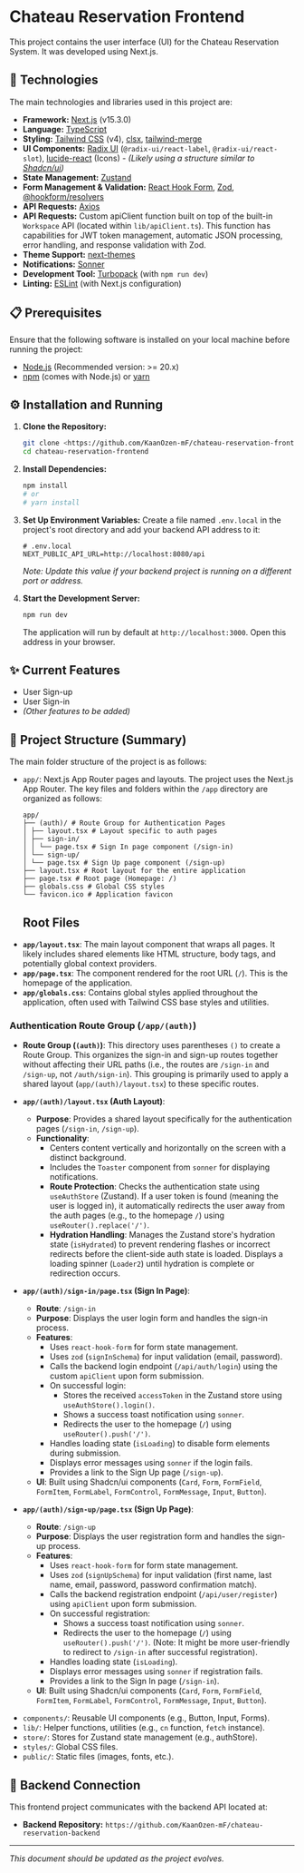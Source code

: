 # Chateau Reservation Frontend

This project contains the user interface (UI) for the Chateau Reservation System. It was developed using Next.js.

## 🚀 Technologies

The main technologies and libraries used in this project are:

- **Framework:** [Next.js](https://nextjs.org/) (v15.3.0)
- **Language:** [TypeScript](https://www.typescriptlang.org/)
- **Styling:** [Tailwind CSS](https://tailwindcss.com/) (v4), [clsx](https://github.com/lukeed/clsx), [tailwind-merge](https://github.com/dcastil/tailwind-merge)
- **UI Components:** [Radix UI](https://www.radix-ui.com/) (`@radix-ui/react-label`, `@radix-ui/react-slot`), [lucide-react](https://lucide.dev/) (Icons) - _(Likely using a structure similar to [Shadcn/ui](https://ui.shadcn.com/))_
- **State Management:** [Zustand](https://github.com/pmndrs/zustand)
- **Form Management & Validation:** [React Hook Form](https://react-hook-form.com/), [Zod](https://zod.dev/), [@hookform/resolvers](https://github.com/react-hook-form/resolvers)
- **API Requests:** [Axios](https://axios-http.com/)
- **API Requests:** Custom apiClient function built on top of the built-in `Workspace` API (located within `lib/apiClient.ts`). This function has capabilities for JWT token management, automatic JSON processing, error handling, and response validation with Zod.
- **Theme Support:** [next-themes](https://github.com/pacocoursey/next-themes)
- **Notifications:** [Sonner](https://sonner.emilkowal.ski/)
- **Development Tool:** [Turbopack](https://turbo.build/pack) (with `npm run dev`)
- **Linting:** [ESLint](https://eslint.org/) (with Next.js configuration)

## 📋 Prerequisites

Ensure that the following software is installed on your local machine before running the project:

- [Node.js](https://nodejs.org/) (Recommended version: >= 20.x)
- [npm](https://www.npmjs.com/) (comes with Node.js) or [yarn](https://yarnpkg.com/)

## ⚙️ Installation and Running

1.  **Clone the Repository:**

    ```bash
    git clone <https://github.com/KaanOzen-mF/chateau-reservation-frontend> # Add your repository's URL here
    cd chateau-reservation-frontend
    ```

2.  **Install Dependencies:**

    ```bash
    npm install
    # or
    # yarn install
    ```

3.  **Set Up Environment Variables:**
    Create a file named `.env.local` in the project's root directory and add your backend API address to it:

    ```plaintext
    # .env.local
    NEXT_PUBLIC_API_URL=http://localhost:8080/api
    ```

    _Note: Update this value if your backend project is running on a different port or address._

4.  **Start the Development Server:**
    ```bash
    npm run dev
    ```
    The application will run by default at `http://localhost:3000`. Open this address in your browser.

## ✨ Current Features

- User Sign-up
- User Sign-in
- _(Other features to be added)_

## 📁 Project Structure (Summary)

The main folder structure of the project is as follows:

- `app/`: Next.js App Router pages and layouts.
  The project uses the Next.js App Router. The key files and folders within the `/app` directory are organized as follows:
  ```plaintext
  app/
  ├── (auth)/ # Route Group for Authentication Pages
  │ ├── layout.tsx # Layout specific to auth pages
  │ ├── sign-in/
  │ │ └── page.tsx # Sign In page component (/sign-in)
  │ └── sign-up/
  │ └── page.tsx # Sign Up page component (/sign-up)
  ├── layout.tsx # Root layout for the entire application
  ├── page.tsx # Root page (Homepage: /)
  ├── globals.css # Global CSS styles
  └── favicon.ico # Application favicon
  ```
  ## Root Files

* **`app/layout.tsx`**: The main layout component that wraps all pages. It likely includes shared elements like HTML structure, body tags, and potentially global context providers.
* **`app/page.tsx`**: The component rendered for the root URL (`/`). This is the homepage of the application.
* **`app/globals.css`**: Contains global styles applied throughout the application, often used with Tailwind CSS base styles and utilities.

### Authentication Route Group (`/app/(auth)`)

- **Route Group (`(auth)`)**: This directory uses parentheses `()` to create a Route Group. This organizes the sign-in and sign-up routes together without affecting their URL paths (i.e., the routes are `/sign-in` and `/sign-up`, not `/auth/sign-in`). This grouping is primarily used to apply a shared layout (`app/(auth)/layout.tsx`) to these specific routes.

- **`app/(auth)/layout.tsx` (Auth Layout)**:

  - **Purpose**: Provides a shared layout specifically for the authentication pages (`/sign-in`, `/sign-up`).
  - **Functionality**:
    - Centers content vertically and horizontally on the screen with a distinct background.
    - Includes the `Toaster` component from `sonner` for displaying notifications.
    - **Route Protection**: Checks the authentication state using `useAuthStore` (Zustand). If a user token is found (meaning the user is logged in), it automatically redirects the user away from the auth pages (e.g., to the homepage `/`) using `useRouter().replace('/')`.
    - **Hydration Handling**: Manages the Zustand store's hydration state (`isHydrated`) to prevent rendering flashes or incorrect redirects before the client-side auth state is loaded. Displays a loading spinner (`Loader2`) until hydration is complete or redirection occurs.

- **`app/(auth)/sign-in/page.tsx` (Sign In Page)**:

  - **Route**: `/sign-in`
  - **Purpose**: Displays the user login form and handles the sign-in process.
  - **Features**:
    - Uses `react-hook-form` for form state management.
    - Uses `zod` (`signInSchema`) for input validation (email, password).
    - Calls the backend login endpoint (`/api/auth/login`) using the custom `apiClient` upon form submission.
    - On successful login:
      - Stores the received `accessToken` in the Zustand store using `useAuthStore().login()`.
      - Shows a success toast notification using `sonner`.
      - Redirects the user to the homepage (`/`) using `useRouter().push('/')`.
    - Handles loading state (`isLoading`) to disable form elements during submission.
    - Displays error messages using `sonner` if the login fails.
    - Provides a link to the Sign Up page (`/sign-up`).
  - **UI**: Built using Shadcn/ui components (`Card`, `Form`, `FormField`, `FormItem`, `FormLabel`, `FormControl`, `FormMessage`, `Input`, `Button`).

- **`app/(auth)/sign-up/page.tsx` (Sign Up Page)**:
  - **Route**: `/sign-up`
  - **Purpose**: Displays the user registration form and handles the sign-up process.
  - **Features**:
    - Uses `react-hook-form` for form state management.
    - Uses `zod` (`signUpSchema`) for input validation (first name, last name, email, password, password confirmation match).
    - Calls the backend registration endpoint (`/api/user/register`) using `apiClient` upon form submission.
    - On successful registration:
      - Shows a success toast notification using `sonner`.
      - Redirects the user to the homepage (`/`) using `useRouter().push('/')`. (Note: It might be more user-friendly to redirect to `/sign-in` after successful registration).
    - Handles loading state (`isLoading`).
    - Displays error messages using `sonner` if registration fails.
    - Provides a link to the Sign In page (`/sign-in`).
  - **UI**: Built using Shadcn/ui components (`Card`, `Form`, `FormField`, `FormItem`, `FormLabel`, `FormControl`, `FormMessage`, `Input`, `Button`).

* `components/`: Reusable UI components (e.g., Button, Input, Forms).
* `lib/`: Helper functions, utilities (e.g., `cn` function, `fetch` instance).
* `store/`: Stores for Zustand state management (e.g., authStore).
* `styles/`: Global CSS files.
* `public/`: Static files (images, fonts, etc.).

## 🔗 Backend Connection

This frontend project communicates with the backend API located at:

- **Backend Repository:** `https://github.com/KaanOzen-mF/chateau-reservation-backend`

---

_This document should be updated as the project evolves._
